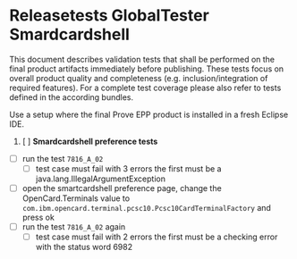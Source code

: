 Releasetests GlobalTester Smardcardshell
=====================================
This document describes validation tests that shall be performed on the final product artifacts immediately before publishing. These tests focus on overall product quality and completeness (e.g. inclusion/integration of required features). For a complete test coverage please also refer to tests defined in the according bundles.

Use a setup where the final Prove EPP product is installed in a fresh Eclipse IDE.

1. [ ] __Smardcardshell preference tests__  
 - [ ] run the test `7816_A_02`  
     - [ ] test case must fail with 3 errors the first must be a java.lang.IllegalArgumentException
 - [ ] open the smartcardshell preference page, change the OpenCard.Terminals value to `com.ibm.opencard.terminal.pcsc10.Pcsc10CardTerminalFactory` and press ok 
 - [ ] run the test `7816_A_02` again  
     - [ ] test case must fail with 2 errors the first must be a checking error with the status word 6982

<p style="page-break-after: always"/>
